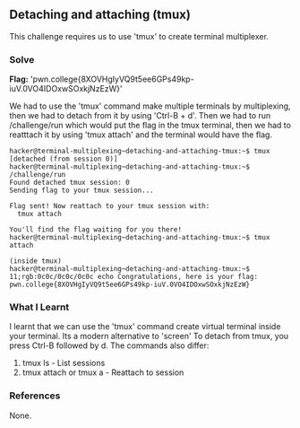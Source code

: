 ## Detaching and attaching (tmux)
This challenge requires us to use 'tmux' to create terminal multiplexer.

### Solve
**Flag:** 'pwn.college{8XOVHgIyVQ9t5ee6GPs49kp-iuV.0VO4IDOxwSOxkjNzEzW}'

We had to use the 'tmux' command make multiple terminals by multiplexing, then we had to detach from it by using 'Ctrl-B + d'. Then we had to run /challenge/run which would 
put the flag in the tmux terminal, then we had to reatttach it by using 'tmux attach' and the terminal would have the flag.

```
hacker@terminal-multiplexing~detaching-and-attaching-tmux:~$ tmux
[detached (from session 0)]
hacker@terminal-multiplexing~detaching-and-attaching-tmux:~$ /challenge/run
Found detached tmux session: 0
Sending flag to your tmux session...

Flag sent! Now reattach to your tmux session with:
  tmux attach

You'll find the flag waiting for you there!
hacker@terminal-multiplexing~detaching-and-attaching-tmux:~$ tmux attach

(inside tmux)
hacker@terminal-multiplexing~detaching-and-attaching-tmux:~$ 11;rgb:0c0c/0c0c/0c0c echo Congratulations, here is your flag: pwn.college{8XOVHgIyVQ9t5ee6GPs49kp-iuV.0VO4IDOxwSOxkjNzEzW}

```

### What I Learnt
I learnt that we can use the 'tmux' command create virtual terminal inside your terminal. Its a modern alternative to 'screen' 
To detach from tmux, you press Ctrl-B followed by d.
The commands also differ:

1. tmux ls - List sessions
2. tmux attach or tmux a - Reattach to session
### References 
None. 
